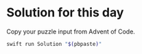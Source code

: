 # Solution for this day

Copy your puzzle input from Advent of Code.

```bash
swift run Solution "$(pbpaste)"
```
